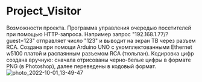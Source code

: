 # Project_Visitor
Возможности проекта.
Программа управления очередью посетителей при помощью HTTP-запроса. Например запрос "192.168.1.77/?guest=123" отправляет число "123" и выводит на экран ТВ через разъем RCA. 
Создана при помощи Arduino UNO c укомплектованными Ethernet w5100 платой и распаянным разъемом RCA (тюльпан).
Кодировка цифр создана вручную: сначала отрисованы черно-белые цифры в формате PNG  (в Photoshop), далее переведены в кодовый формат.
![photo_2022-10-01_13-49-47](https://user-images.githubusercontent.com/114305348/193406077-52bdc94b-3e6d-4f7b-afa4-1a2ca02e3b76.jpg)
